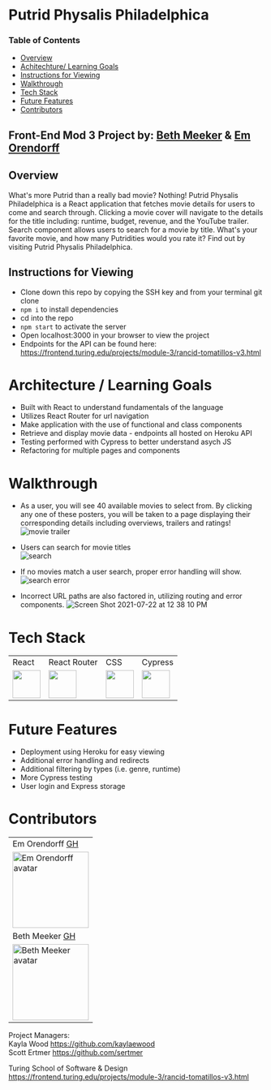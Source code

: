# Putrid Physalis Philadelphica

### Table of Contents
- [Overview](#overview)
- [Achitechture/ Learning Goals](#architechture)
- [Instructions for Viewing](#instructions-for-viewing)
- [Walkthrough](#walkthrough)
- [Tech Stack](#tech-stack)
- [Future Features](#future-features)
- [Contributors](#contributors)

## Front-End Mod 3 Project by: [Beth Meeker](https://github.com/Meekb) & [Em Orendorff](https://github.com/emorendorff)

## Overview
  What's more Putrid than a really bad movie? Nothing! Putrid Physalis Philadelphica is a React application that fetches movie details for users 
to come and search through. Clicking a movie cover will navigate to the details for the title including: runtime, budget, revenue, and the YouTube
trailer. Search component allows users to search for a movie by title. What's your favorite movie, and how many Putridities would you rate it? Find out by visiting Putrid Physalis Philadelphica.

## Instructions for Viewing
  * Clone down this repo by copying the SSH key and from your terminal git clone <repo SSH key>
  * `npm i` to install dependencies
  * cd into the repo
  * `npm start` to activate the server
  * Open localhost:3000 in your browser to view the project
  * Endpoints for the API can be found here: https://frontend.turing.edu/projects/module-3/rancid-tomatillos-v3.html
  
# Architecture / Learning Goals 
  * Built with React to understand fundamentals of the language
  * Utilizes React Router for url navigation
  * Make application with the use of functional and class components
  * Retrieve and display movie data - endpoints all hosted on Heroku API
  * Testing performed with Cypress to better understand asych JS
  * Refactoring for multiple pages and components
  
# Walkthrough
  
- As a user, you will see 40 available movies to select from. By clicking any one of these posters, you will be taken to a page displaying their corresponding details including overviews, trailers and ratings!
![movie trailer](https://user-images.githubusercontent.com/76264735/126689402-12ee4172-47bd-46cd-88d8-71a3f8e38e26.gif)

- Users can search for movie titles  
![search](https://user-images.githubusercontent.com/76264735/126689621-60152a46-3081-4614-abbd-61d556624ff1.gif)   
 
- If no movies match a user search, proper error handling will show.
![search error](https://user-images.githubusercontent.com/76264735/126690589-08de2249-d8ba-4cf0-8c1e-c7bbb79d7dbc.gif)
  
- Incorrect URL paths are also factored in, utilizing routing and error components. 
![Screen Shot 2021-07-22 at 12 38 10 PM](https://user-images.githubusercontent.com/76264735/126691602-f3333eb0-cc5c-4a4a-911e-e2ba0a815e66.png)
  
# Tech Stack
<table>
  <tr>
    <td>React</td>
    <td>React Router</td>
    <td>CSS</td>
    <td>Cypress</td>
  </tr>
  <tr>
    <td><img width="55" src="https://raw.githubusercontent.com/gilbarbara/logos/master/logos/react.svg"/></td>
    <td><img width="55" src="https://raw.githubusercontent.com/gilbarbara/logos/master/logos/react-router.svg"/></td>
    <td><img width="55" src="https://raw.githubusercontent.com/gilbarbara/logos/master/logos/css-3.svg"/></td>
    <td><img width="55" src="https://raw.githubusercontent.com/gilbarbara/logos/master/logos/cypress.svg"/></td>
  </tr>
</table>
  
# Future Features 
 
  - Deployment using Heroku for easy viewing 
  - Additional error handling and redirects 
  - Additional filtering by types (i.e. genre, runtime) 
  - More Cypress testing 
  - User login and Express storage 
  
# Contributors
 
<table>
    <tr>
          <td> Em Orendorff <a href="https://github.com/emorendorff">GH</td>
    </tr>
    </tr>
 <td><img src="https://avatars.githubusercontent.com/u/77934658?v=4" alt="Em Orendorff avatar"
width="150" height="auto" /></td>
     <tr>
          <td> Beth Meeker <a href="https://github.com/meekb">GH</td>
      </tr>
      </tr>
<td><img src="https://avatars.githubusercontent.com/u/76264735?v=4" alt="Beth Meeker avatar"
width="150" height="auto" /></td>
    </tr>
</table>
  

Project Managers:  
  Kayla Wood https://github.com/kaylaewood  
  Scott Ertmer https://github.com/sertmer
  
Turing School of Software & Design https://frontend.turing.edu/projects/module-3/rancid-tomatillos-v3.html
  
